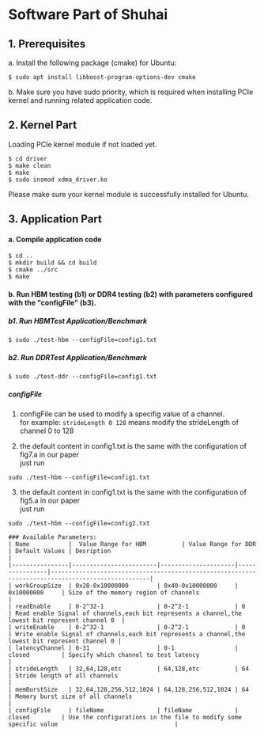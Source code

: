 
# Software Part of Shuhai

## 1. Prerequisites
a. Install the following package (cmake) for Ubuntu:
```
$ sudo apt install libboost-program-options-dev cmake
```
b. Make sure you have sudo priority, which is required when installing PCIe kernel and running related application code. 


## 2. Kernel Part
Loading PCIe kernel module if not loaded yet. 
```
$ cd driver
$ make clean
$ make
$ sudo insmod xdma_driver.ko
```
Please make sure your kernel module is successfully installed for Ubuntu.

## 3. Application Part
#### a. Compile application code
```
$ cd ..
$ mkdir build && cd build
$ cmake ../src
$ make
```
#### b. Run HBM testing (b1) or DDR4 testing (b2) with parameters configured with the "configFile" (b3).

##### b1. Run HBMTest Application/Benchmark
```
$ sudo ./test-hbm --configFile=config1.txt
```

##### b2. Run DDRTest Application/Benchmark
```
$ sudo ./test-ddr --configFile=config1.txt
```
##### configFile
1. configFile can be used to modify a specifig value of a channel.  
for example: ```strideLength 0 128``` means modify the strideLength of channel 0 to 128  

2. the default content in config1.txt is the same with the configuration of fig7.a in our paper   
just run 
```
sudo ./test-hbm --configFile=config1.txt
``` 


3. the default content in config1.txt is the same with the configuration of fig5.a in our paper  
just run 
```
sudo ./test-hbm --configFile=config2.txt

### Available Parameters:
| Name           |  Value Range for HBM          | Value Range for DDR         | Default Values | Desription                                                                                       |
|----------------|------------------------|---------------------|----------------|--------------------------------------------------------------------------------------------------|
| workGroupSize  | 0x20-0x10000000        | 0x40-0x10000000     | 0x10000000     | Size of the memory region of channels                                                            |
| readEnable     | 0-2^32-1               | 0-2^2-1             | 0              | Read enable Signal of channels,each bit represents a channel,the lowest bit represent channel 0  |
| writeEnable    | 0-2^32-1               | 0-2^2-1             | 0              | Write enable Signal of channels,each bit represents a channel,the lowest bit represent channel 0 |
| latencyChannel | 0-31                   | 0-1                 | closed         | Specify which channel to test latency                                                            |
| strideLength   | 32,64,128,etc          | 64,128,etc          | 64             | Stride length of all channels                                                                    |
| memBurstSize   | 32,64,128,256,512,1024 | 64,128,256,512,1024 | 64             | Memery burst size of all channels                                                                |
| configFile     | fileName               | fileName            | closed         | Use the configurations in the file to modify some specific value                                 |



```
